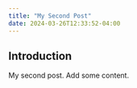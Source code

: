 ```yaml
---
title: "My Second Post"
date: 2024-03-26T12:33:52-04:00
---
```


## Introduction

My second post. Add some content.
